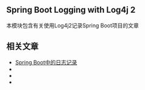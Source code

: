 ## Spring Boot Logging with Log4j 2

本模块包含有关使用Log4j2记录Spring Boot项目的文章

## 相关文章

+ [Spring Boot中的日志记录](docs/SpringBoot中的日志记录.md)
+ []()
+ []()
+ []()